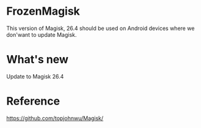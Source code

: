 # FrozenMagisk

This version of Magisk, 26.4 should be used on Android devices where we don'want to update Magisk.

# What's new

Update to Magisk 26.4

# Reference

https://github.com/topjohnwu/Magisk/
